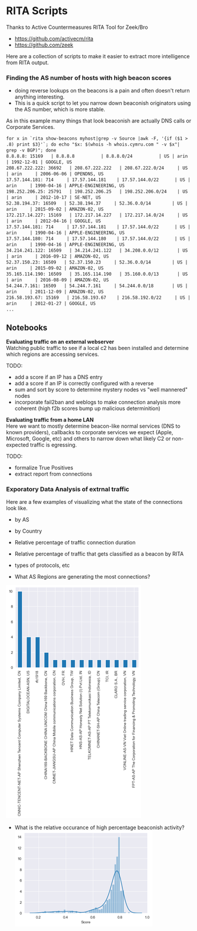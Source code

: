 # RITA Scripts
Thanks to Active Countermeasures RITA Tool for Zeek/Bro

- https://github.com/activecm/rita
- https://github.com/zeek


 Here are a collection of scripts to make it easier to extract more intelligence from RITA output.


### Finding the AS number of hosts with high beacon scores
- doing reverse lookups on the beacons is a pain and often doesn't return anything interesting. 
- This is a quick script to let you narrow down beaconish originators using the AS number, which is more stable.

As in this example many things that look beaconish are actually DNS calls or Corporate Services. 


```
for x in `rita show-beacons myhost|grep -v Source |awk -F, '{if ($1 > .8) print $3}'`; do echo "$x: $(whois -h whois.cymru.com " -v $x"| grep -v BGP)"; done
8.8.8.8: 15169   | 8.8.8.8          | 8.8.8.0/24          | US | arin     | 1992-12-01 | GOOGLE, US
208.67.222.222: 36692   | 208.67.222.222   | 208.67.222.0/24     | US | arin     | 2006-06-06 | OPENDNS, US
17.57.144.181: 714     | 17.57.144.181    | 17.57.144.0/22      | US | arin     | 1990-04-16 | APPLE-ENGINEERING, US
198.252.206.25: 25791   | 198.252.206.25   | 198.252.206.0/24    | US | arin     | 2012-10-17 | SE-NET, US
52.38.194.37: 16509   | 52.38.194.37     | 52.36.0.0/14        | US | arin     | 2015-09-02 | AMAZON-02, US
172.217.14.227: 15169   | 172.217.14.227   | 172.217.14.0/24     | US | arin     | 2012-04-16 | GOOGLE, US
17.57.144.181: 714     | 17.57.144.181    | 17.57.144.0/22      | US | arin     | 1990-04-16 | APPLE-ENGINEERING, US
17.57.144.180: 714     | 17.57.144.180    | 17.57.144.0/22      | US | arin     | 1990-04-16 | APPLE-ENGINEERING, US
34.214.241.122: 16509   | 34.214.241.122   | 34.208.0.0/12       | US | arin     | 2016-09-12 | AMAZON-02, US
52.37.150.23: 16509   | 52.37.150.23     | 52.36.0.0/14        | US | arin     | 2015-09-02 | AMAZON-02, US
35.165.114.190: 16509   | 35.165.114.190   | 35.160.0.0/13       | US | arin     | 2016-08-09 | AMAZON-02, US
54.244.7.161: 16509   | 54.244.7.161     | 54.244.0.0/18       | US | arin     | 2011-12-09 | AMAZON-02, US
216.58.193.67: 15169   | 216.58.193.67    | 216.58.192.0/22     | US | arin     | 2012-01-27 | GOOGLE, US
...
```

## Notebooks
**Evaluating traffic on an external webserver**  
Watching public traffic to see if a local c2 has been installed and determine which regions are accessing services.

TODO:
- add a score if an IP has a DNS entry
- add a score if an IP is correctly configured with a reverse
- sum and sort by score to determine mystery nodes vs "well mannered" nodes
- incorporate fail2ban and weblogs to make connection analysis more coherent (high f2b scores bump up malicious determinition)

**Evaluating traffic from a home LAN**  
Here we want to mostly determine beacon-like normal services (DNS to known providers), callbacks to corporate services we expect (Apple, Microsoft, Google, etc) and others to narrow down what likely C2 or non-expected traffic is egressing. 

TODO:
- formalize True Positives
- extract report from connections

### Exporatory Data Analysis of extrnal traffic

Here are a few examples of visualizing what the state of the connections look like. 
- by AS
- by Country
- Relative percentage of traffic connection duration
- Relative percentage of traffic that gets classified as a beacon by RITA
- types of protocols, etc


- What AS Regions are generating the most connections?  

![as connections by country](as_connections_by_country.png)

- What is the relative occurance of high percentage beaconish activity?  
![beaconality histogram](high_beacon_traffic_histogram.png)





